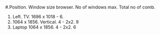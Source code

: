 #.Position. Window size browser. No of windows max. Total no of comb. 
1. Left. TV. 1696 x 1018 - 6. 
2. 1064 x 1856. Vertical. 4 - 2x2. 9
3. Laptop 1064 x 1856. 4 - 2x2. 6
